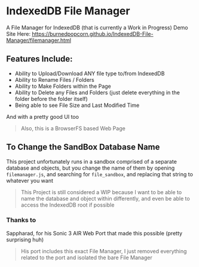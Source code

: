 # IndexedDB File Manager
A File Manager for IndexedDB (that is currently a Work in Progress)
Demo Site Here: https://burnedpopcorn.github.io/IndexedDB-File-Manager/filemanager.html

## Features Include:
- Ability to Upload/Download ANY file type to/from IndexedDB
- Ability to Rename Files / Folders
- Ability to Make Folders within the Page
- Ability to Delete any Files and Folders (just delete everything in the folder before the folder itself)
- Being able to see File Size and Last Modified Time

And with a pretty good UI too
> Also, this is a BrowserFS based Web Page

## To Change the SandBox Database Name
This project unfortunately runs in a sandbox comprised of a separate database and objects, but you change the name of them by opening ```filemanager.js```, and searching for ```file_sandbox```, and replacing that string to whatever you want 
> This Project is still considered a WIP because I want to be able to name the database and object within differently, and even be able to access the IndexedDB root if possible

### Thanks to
Sappharad, for his Sonic 3 AIR Web Port that made this possible (pretty surprising huh)
> His port includes this exact File Manager, I just removed everything related to the port and isolated the bare File Manager
